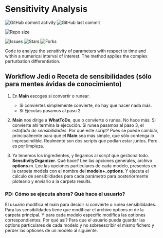 # Sensitivity Analysis

![GitHub commit activity](https://img.shields.io/github/commit-activity/y/Xabo-RB/Sensitivity-Analysis?label=Commit%20activity&style=plastic)
![GitHub last commit](https://img.shields.io/github/last-commit/Xabo-RB/Sensitivity-Analysis?color=yellow&label=Last%20commit&style=plastic)

![Repo size](https://img.shields.io/github/repo-size/Xabo-RB/Sensitivity-Analysis?label=Repo%20size)

![Issues](https://img.shields.io/github/issues/Xabo-RB/Sensitivity-Analysis)
![Stars](https://img.shields.io/github/stars/Xabo-RB/Sensitivity-Analysis?style=social)
![Forks](https://img.shields.io/github/forks/Xabo-RB/Sensitivity-Analysis?style=social)


 Code to analyze the sensitivity of parameters with respect to time and within a numerical interval of interest. The method applies the complex perturbation differentiation.

## Workflow Jedi o Receta de sensibilidades (sólo para mentes ávidas de conocimiento)

1. En **Main** escoges si convertir o runear. 
    - Si conviertes simplemente convierte, no hay que hacer nada más.
    - Si Ejecutas pasamos al paso 2.

2. **Main** nos dirige a **WhatToDo**, que o convierte o runea. No hace más. Si convierte ahí termina la ejecución. Si runea pasamos al paso 3, el *estofado de sensibilidades*. 
Por qué este script? Pues se puede cambiar, principalmente para que el **Main** sea más simple, que sólo contenga lo imprescindible. Realmente son dos scripts que podían estar juntos. Pero es por limpieza.

3. Ya tenemos los ingredientes, y llegamos al script que gestiona todo. **SensitivityOrganizer**. Qué hace? Lee las opciones generales, archivo **options**.m. Lee las opciones particulares de cada modelo, presentes en la carpeta models con el nombre del **modelo+_options**. Y ejecuta el cálculo de sensibildiades para cada parámetro para posteriormente plotearlo y enviarlo a la carpeta results.

### PD: Cómo se ejecuta ahora? Qué hace el usuario?

El usuario modifica el main para decidir si convierte o runea sensibilidades. Para las sensibilidades tiene que modificar el archivo options.m de la carpeta principal. Y para cada modelo específic modifica las optiones correspondientes. Por qué así? Para que el usuario pueda guardar las options particulares de cada modelo y no sobreescribir el mismo fichero y perder las optiones de un modelo al siguiente.

